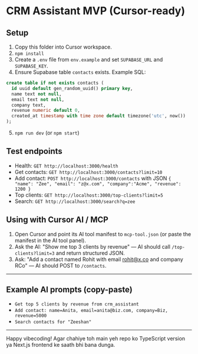 # CRM Assistant MVP (Cursor-ready)

## Setup

1. Copy this folder into Cursor workspace.
2. `npm install`
3. Create a `.env` file from `env.example` and set `SUPABASE_URL` and `SUPABASE_KEY`.
4. Ensure Supabase table `contacts` exists. Example SQL:

```sql
create table if not exists contacts (
  id uuid default gen_random_uuid() primary key,
  name text not null,
  email text not null,
  company text,
  revenue numeric default 0,
  created_at timestamp with time zone default timezone('utc', now())
);
```

5. `npm run dev` (or `npm start`)

## Test endpoints

* Health: `GET http://localhost:3000/health`
* Get contacts: `GET http://localhost:3000/contacts?limit=10`
* Add contact: `POST http://localhost:3000/contacts` with JSON `{ "name": "Zee", "email": "z@x.com", "company":"Acme", "revenue": 1200 }`
* Top clients: `GET http://localhost:3000/top-clients?limit=5`
* Search: `GET http://localhost:3000/search?q=zee`

## Using with Cursor AI / MCP

1. Open Cursor and point its AI tool manifest to `mcp-tool.json` (or paste the manifest in the AI tool panel).
2. Ask the AI: "Show me top 3 clients by revenue" — AI should call `/top-clients?limit=3` and return structured JSON.
3. Ask: "Add a contact named Rohit with email rohit@x.co and company RCo" — AI should POST to `/contacts`.

---

## Example AI prompts (copy-paste)

* `Get top 5 clients by revenue from crm_assistant`
* `Add contact: name=Anita, email=anita@biz.com, company=Biz, revenue=5000`
* `Search contacts for "Zeeshan"`

---

Happy vibecoding! Agar chahiye toh main yeh repo ko TypeScript version ya Next.js frontend ke saath bhi bana dunga.
